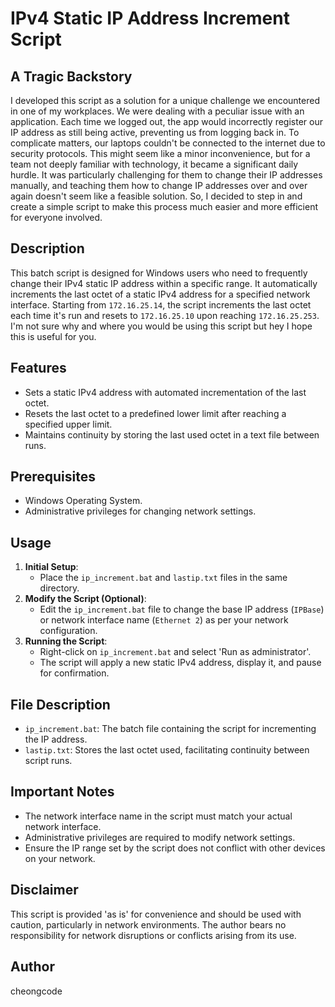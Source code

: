 # IPv4 Static IP Address Increment Script

## A Tragic Backstory
I developed this script as a solution for a unique challenge we encountered in one of my workplaces. We were dealing with a peculiar issue with an application. Each time we logged out, the app would incorrectly register our IP address as still being active, preventing us from logging back in. To complicate matters, our laptops couldn't be connected to the internet due to security protocols. This might seem like a minor inconvenience, but for a team not deeply familiar with technology, it became a significant daily hurdle. It was particularly challenging for them to change their IP addresses manually, and teaching them how to change IP addresses over and over again doesn't seem like a feasible solution. So, I decided to step in and create a simple script to make this process much easier and more efficient for everyone involved.

## Description
This batch script is designed for Windows users who need to frequently change their IPv4 static IP address within a specific range. It automatically increments the last octet of a static IPv4 address for a specified network interface. Starting from `172.16.25.14`, the script increments the last octet each time it's run and resets to `172.16.25.10` upon reaching `172.16.25.253`. I'm not sure why and where you would be using this script but hey I hope this is useful for you.

## Features
- Sets a static IPv4 address with automated incrementation of the last octet.
- Resets the last octet to a predefined lower limit after reaching a specified upper limit.
- Maintains continuity by storing the last used octet in a text file between runs.

## Prerequisites
- Windows Operating System.
- Administrative privileges for changing network settings.

## Usage
1. **Initial Setup**: 
   - Place the `ip_increment.bat` and `lastip.txt` files in the same directory.
2. **Modify the Script (Optional)**: 
   - Edit the `ip_increment.bat` file to change the base IP address (`IPBase`) or network interface name (`Ethernet 2`) as per your network configuration.
3. **Running the Script**:
   - Right-click on `ip_increment.bat` and select 'Run as administrator'.
   - The script will apply a new static IPv4 address, display it, and pause for confirmation.

## File Description
- `ip_increment.bat`: The batch file containing the script for incrementing the IP address.
- `lastip.txt`: Stores the last octet used, facilitating continuity between script runs.

## Important Notes
- The network interface name in the script must match your actual network interface.
- Administrative privileges are required to modify network settings.
- Ensure the IP range set by the script does not conflict with other devices on your network.

## Disclaimer
This script is provided 'as is' for convenience and should be used with caution, particularly in network environments. The author bears no responsibility for network disruptions or conflicts arising from its use.

## Author
cheongcode
